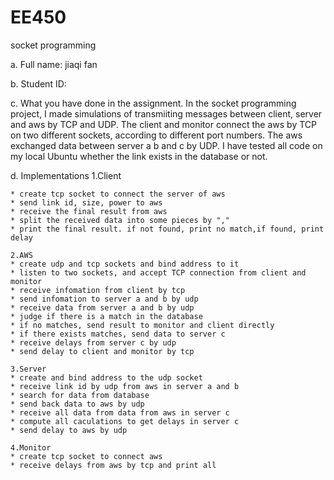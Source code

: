 # EE450
socket programming

a. Full name: jiaqi fan

b. Student ID: 
 
c. What you have done in the assignment. 
	In the socket programming project, I made simulations of transmiiting messages between client, server and aws by TCP and UDP. 
	The client and monitor connect the aws by TCP on two different sockets, according to different port numbers. The aws exchanged data between server a b and c by UDP.
	I have tested all code on my local Ubuntu whether the link exists in the database or not. 


d. Implementations
	1.Client

	* create tcp socket to connect the server of aws
	* send link id, size, power to aws
	* receive the final result from aws
	* split the received data into some pieces by ","
	* print the final result. if not found, print no match,if found, print delay

	2.AWS
	* create udp and tcp sockets and bind address to it
	* listen to two sockets, and accept TCP connection from client and monitor
	* receive infomation from client by tcp
	* send infomation to server a and b by udp
	* receive data from server a and b by udp
	* judge if there is a match in the database
	* if no matches, send result to monitor and client directly
	* if there exists matches, send data to server c 
	* receive delays from server c by udp
	* send delay to client and monitor by tcp
	
	3.Server
	* create and bind address to the udp socket	
	* receive link id by udp from aws in server a and b
	* search for data from database	
	* send back data to aws by udp
	* receive all data from data from aws in server c
	* compute all caculations to get delays in server c
	* send delay to aws by udp

	4.Monitor
	* create tcp socket to connect aws
	* receive delays from aws by tcp and print all
